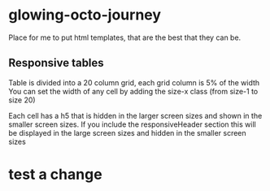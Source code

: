 # glowing-octo-journey
Place for me to put html templates, that are the best that they can be.


## Responsive tables

Table is divided into a 20 column grid, each grid column is 5% of the width
You can set the width of any cell by adding the size-x class (from size-1 to size 20)

Each cell has a h5 that is hidden in the larger screen sizes and shown in the smaller screen sizes.
If you include the responsiveHeader section this 
will be displayed in the large screen sizes and hidden in the smaller screen sizes


# test a change 

